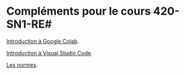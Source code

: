 # Compléments pour le cours 420-SN1-RE#  

[Introduction à Google Colab](https://github.com/420-SN1-RE/420-SN1-RE-Complements/blob/main/GoogleColab/Google_Colab.md).

[Introduction à Visual Studio Code](https://github.com/420-SN1-RE/420-SN1-RE-Complements/blob/main/VisualStudioCode/VisualStudioCode.md).

[Les normes](https://github.com/420-SN1-RE/420-SN1-RE-Complements/blob/main/LesNormes/Les_normes.md).

